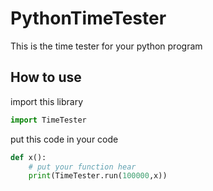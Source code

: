 # PythonTimeTester

This is the time tester for your python program

## How to use

import this library

```python
import TimeTester
```

put this code in your code

```python
def x():
	# put your function hear
	print(TimeTester.run(100000,x))
```

